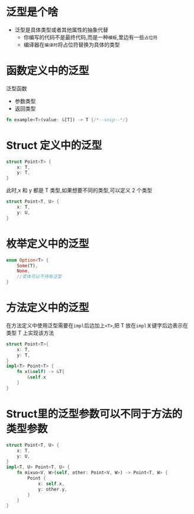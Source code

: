 # 泛型是个啥

- 泛型是具体类型或者其他属性的抽象代替
  - 你编写的代码不是最终代码,而是一种`模板`,里边有一些`占位符`
  - 编译器在`编译时`将占位符替换为具体的类型

# 函数定义中的泛型

泛型函数

- 参数类型
- 返回类型

```rust
fn example<T>(value: &[T]) -> T {/*--snip--*/}
```

# Struct 定义中的泛型

```rust
struct Point<T> {
    x: T,
    y: T,
}
```

此时,x 和 y 都是 T 类型,如果想要不同的类型,可以定义 2 个类型

```rust
struct Point<T, U> {
    x: T,
    y: U,
}
```

# 枚举定义中的泛型

```rust
enum Option<T> {
    Some(T),
    None,
    //变体可以不持有泛型
}
```

# 方法定义中的泛型

在方法定义中使用泛型需要在`impl`后边加上`<T>`,把 T 放在`impl`关键字后边表示在类型 T 上实现该方法

```rust
struct Point<T>{
    x: T,
    y: T,
}
impl<T> Point<T> {
    fn x(&self) -> &T{
        &self.x
    }
}
```

# Struct里的泛型参数可以不同于方法的类型参数
```rust
struct Point<T, U> {
    x: T,
    y: U,
}
impl<T, U> Point<T, U> {
    fn mixuo<V, W>(self, other: Point<V, W>) -> Point<T, W> {
        Point {
            x: self.x,
            y: other.y,
        }
    }
}
```